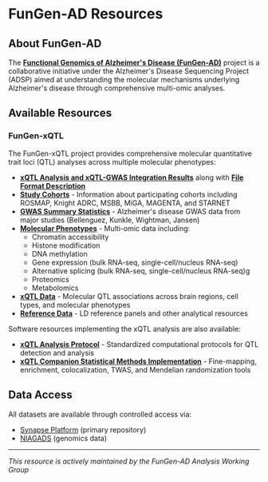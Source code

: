# FunGen-AD Resources

## About FunGen-AD

The **[Functional Genomics of Alzheimer's Disease (FunGen-AD)](https://adsp-fgc.niagads.org/)** project is a collaborative initiative under the Alzheimer's Disease Sequencing Project (ADSP) aimed at understanding the molecular mechanisms underlying Alzheimer's disease through comprehensive multi-omic analyses.

## Available Resources

### FunGen-xQTL

The FunGen-xQTL project provides comprehensive molecular quantitative trait loci (QTL) analyses across multiple molecular phenotypes:

* **[xQTL Analysis and xQTL-GWAS Integration Results](xqtl_resource_description)** along with **[File Format Description](xqtl_resource_format)**
* **[Study Cohorts](xqtl-data/study_info/)** - Information about participating cohorts including ROSMAP, Knight ADRC, MSBB, MiGA, MAGENTA, and STARNET
* **[GWAS Summary Statistics](xqtl-data/gwas/)** - Alzheimer's disease GWAS data from major studies (Bellenguez, Kunkle, Wightman, Jansen)
* **[Molecular Phenotypes](xqtl-data/omics/)** - Multi-omic data including:
  - Chromatin accessibility 
  - Histone modification
  - DNA methylation
  - Gene expression (bulk RNA-seq, single-cell/nucleus RNA-seq)
  - Alternative splicing (bulk RNA-seq, single-cell/nucleus RNA-seq)g
  - Proteomics
  - Metabolomics
* **[xQTL Data](xqtl-data/qtl/)** - Molecular QTL associations across brain regions, cell types, and molecular phenotypes
* **[Reference Data](xqtl-data/reference_data/)** - LD reference panels and other analytical resources

Software resources implementing the xQTL analysis are also available:

* **[xQTL Analysis Protocol](https://statfungen.github.io/xqtl-protocol)** - Standardized computational protocols for QTL detection and analysis
* **[xQTL Companion Statistical Methods Implementation](https://github.com/StatFunGen/pecotmr)** - Fine-mapping, enrichment, colocalization, TWAS, and Mendelian randomization tools

## Data Access

All datasets are available through controlled access via:
- [Synapse Platform](https://www.synapse.org/) (primary repository)
- [NIAGADS](https://www.niagads.org/) (genomics data)

---
*This resource is actively maintained by the FunGen-AD Analysis Working Group*
